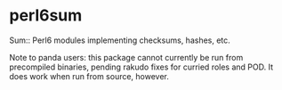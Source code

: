 perl6sum
========

Sum:: Perl6 modules implementing checksums, hashes, etc.

Note to panda users: this package cannot currently be run from
precompiled binaries, pending rakudo fixes for curried roles
and POD.  It does work when run from source, however.
